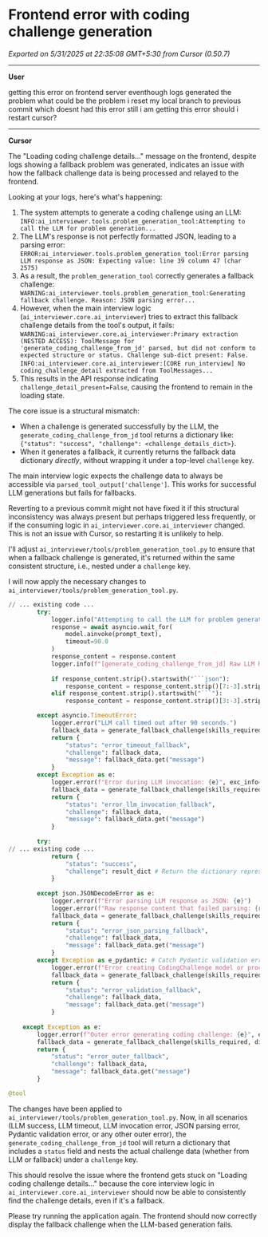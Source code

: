 # Frontend error with coding challenge generation
_Exported on 5/31/2025 at 22:35:08 GMT+5:30 from Cursor (0.50.7)_

---

**User**

getting this error on frontend server eventhough logs generated the problem 
what could be the problem i reset my local branch to previous commit which doesnt had this error still i am getting this error should i restart cursor?

---

**Cursor**

The "Loading coding challenge details..." message on the frontend, despite logs showing a fallback problem was generated, indicates an issue with how the fallback challenge data is being processed and relayed to the frontend.

Looking at your logs, here's what's happening:
1.  The system attempts to generate a coding challenge using an LLM:
    `INFO:ai_interviewer.tools.problem_generation_tool:Attempting to call the LLM for problem generation...`
2.  The LLM's response is not perfectly formatted JSON, leading to a parsing error:
    `ERROR:ai_interviewer.tools.problem_generation_tool:Error parsing LLM response as JSON: Expecting value: line 39 column 47 (char 2575)`
3.  As a result, the `problem_generation_tool` correctly generates a fallback challenge:
    `WARNING:ai_interviewer.tools.problem_generation_tool:Generating fallback challenge. Reason: JSON parsing error...`
4.  However, when the main interview logic (`ai_interviewer.core.ai_interviewer`) tries to extract this fallback challenge details from the tool's output, it fails:
    `WARNING:ai_interviewer.core.ai_interviewer:Primary extraction (NESTED ACCESS): ToolMessage for 'generate_coding_challenge_from_jd' parsed, but did not conform to expected structure or status. Challenge sub-dict present: False.`
    `INFO:ai_interviewer.core.ai_interviewer:[CORE run_interview] No coding_challenge_detail extracted from ToolMessages...`
5.  This results in the API response indicating `challenge_detail_present=False`, causing the frontend to remain in the loading state.

The core issue is a structural mismatch:
*   When a challenge is generated successfully by the LLM, the `generate_coding_challenge_from_jd` tool returns a dictionary like: `{"status": "success", "challenge": <challenge_details_dict>}`.
*   When it generates a fallback, it currently returns the fallback data dictionary *directly*, without wrapping it under a top-level `challenge` key.

The main interview logic expects the challenge data to always be accessible via `parsed_tool_output['challenge']`. This works for successful LLM generations but fails for fallbacks.

Reverting to a previous commit might not have fixed it if this structural inconsistency was always present but perhaps triggered less frequently, or if the consuming logic in `ai_interviewer.core.ai_interviewer` changed. This is not an issue with Cursor, so restarting it is unlikely to help.

I'll adjust `ai_interviewer/tools/problem_generation_tool.py` to ensure that when a fallback challenge is generated, it's returned within the same consistent structure, i.e., nested under a `challenge` key.

I will now apply the necessary changes to `ai_interviewer/tools/problem_generation_tool.py`.

```python
// ... existing code ...
        try:
            logger.info("Attempting to call the LLM for problem generation...")
            response = await asyncio.wait_for(
                model.ainvoke(prompt_text), 
                timeout=90.0
            )
            response_content = response.content
            logger.info(f"[generate_coding_challenge_from_jd] Raw LLM Response for challenge generation: {response_content[:500]}...") # LOG RAW LLM RESPONSE
            
            if response_content.strip().startswith("```json"):
                response_content = response_content.strip()[7:-3].strip()
            elif response_content.strip().startswith("```"):
                response_content = response_content.strip()[3:-3].strip()

        except asyncio.TimeoutError:
            logger.error("LLM call timed out after 90 seconds.")
            fallback_data = generate_fallback_challenge(skills_required, difficulty_level, "LLM call timed out.")
            return {
                "status": "error_timeout_fallback",
                "challenge": fallback_data,
                "message": fallback_data.get("message")
            }
        except Exception as e:
            logger.error(f"Error during LLM invocation: {e}", exc_info=True)
            fallback_data = generate_fallback_challenge(skills_required, difficulty_level, f"LLM invocation error: {e}")
            return {
                "status": "error_llm_invocation_fallback",
                "challenge": fallback_data,
                "message": fallback_data.get("message")
            }
        
        try:
// ... existing code ...
            return {
                "status": "success",
                "challenge": result_dict # Return the dictionary representation
            }
            
        except json.JSONDecodeError as e:
            logger.error(f"Error parsing LLM response as JSON: {e}")
            logger.error(f"Raw response content that failed parsing: {response_content}")
            fallback_data = generate_fallback_challenge(skills_required, difficulty_level, f"JSON parsing error: {e}. Response: {response_content[:200]}")
            return {
                "status": "error_json_parsing_fallback",
                "challenge": fallback_data,
                "message": fallback_data.get("message")
            }
        except Exception as e_pydantic: # Catch Pydantic validation errors or other issues
            logger.error(f"Error creating CodingChallenge model or processing data: {e_pydantic}", exc_info=True)
            fallback_data = generate_fallback_challenge(skills_required, difficulty_level, f"Data validation or processing error: {e_pydantic}")
            return {
                "status": "error_validation_fallback",
                "challenge": fallback_data,
                "message": fallback_data.get("message")
            }
            
    except Exception as e:
        logger.error(f"Outer error generating coding challenge: {e}", exc_info=True)
        fallback_data = generate_fallback_challenge(skills_required, difficulty_level, f"Outer error: {e}")
        return {
            "status": "error_outer_fallback",
            "challenge": fallback_data,
            "message": fallback_data.get("message")
        }

@tool

```

The changes have been applied to `ai_interviewer/tools/problem_generation_tool.py`. Now, in all scenarios (LLM success, LLM timeout, LLM invocation error, JSON parsing error, Pydantic validation error, or any other outer error), the `generate_coding_challenge_from_jd` tool will return a dictionary that includes a `status` field and nests the actual challenge data (whether from LLM or fallback) under a `challenge` key.

This should resolve the issue where the frontend gets stuck on "Loading coding challenge details..." because the core interview logic in `ai_interviewer.core.ai_interviewer` should now be able to consistently find the challenge details, even if it's a fallback.

Please try running the application again. The frontend should now correctly display the fallback challenge when the LLM-based generation fails.

